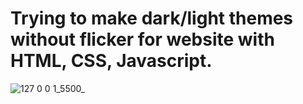 # Trying to make dark/light themes without flicker for website with HTML, CSS, Javascript.

![127 0 0 1_5500_](https://github.com/user-attachments/assets/a7b6b19d-daf2-4bb4-8f77-41320fe848fb)
